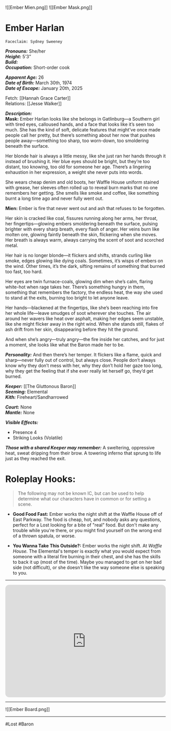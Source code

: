 ![[Ember Mien.png]] ![[Ember Mask.png]]
# Ember Harlan
	Faceclaim: Sydney Sweeney

***Pronouns:*** She/her  
***Height:*** 5’3”  
***Build:***  
***Occupation:*** Short-order cook  

***Apparent Age:*** 26  
***Date of Birth:*** March 30th, 1974  
***Date of Escape:*** January 20th, 2025  

Fetch: [[Hannah Grace Carter]]  
Relations: [[Jesse Walker]]  

***Description:***  
**Mask:**
Ember Harlan looks like she belongs in Gatlinburg—a Southern girl with tired eyes, calloused hands, and a face that looks like it’s seen too much. She has the kind of soft, delicate features that might’ve once made people call her pretty, but there’s something about her now that pushes people away—something too sharp, too worn-down, too smoldering beneath the surface.

Her blonde hair is always a little messy, like she just ran her hands through it instead of brushing it. Her blue eyes should be bright, but they’re too distant, too knowing, too old for someone her age. There’s a lingering exhaustion in her expression, a weight she never puts into words.

She wears cheap denim and old boots, her Waffle House uniform stained with grease, her sleeves often rolled up to reveal burn marks that no one remembers her getting. She smells like smoke and coffee, like something burnt a long time ago and never fully went out.

**Mien:**
Ember is fire that never went out and ash that refuses to be forgotten.

Her skin is cracked like coal, fissures running along her arms, her throat, her fingertips—glowing embers smoldering beneath the surface, pulsing brighter with every sharp breath, every flash of anger. Her veins burn like molten ore, glowing faintly beneath the skin, flickering when she moves. Her breath is always warm, always carrying the scent of soot and scorched metal.

Her hair is no longer blonde—it flickers and shifts, strands curling like smoke, edges glowing like dying coals. Sometimes, it’s wisps of embers on the wind. Other times, it’s the dark, sifting remains of something that burned too fast, too hard.

Her eyes are twin furnace-coals, glowing dim when she’s calm, flaring white-hot when rage takes her. There’s something hungry in them, something that remembers the factory, the endless heat, the way she used to stand at the exits, burning too bright to let anyone leave.

Her hands—blackened at the fingertips, like she’s been reaching into fire her whole life—leave smudges of soot wherever she touches. The air around her wavers like heat over asphalt, making her edges seem unstable, like she might flicker away in the right wind. When she stands still, flakes of ash drift from her skin, disappearing before they hit the ground.

And when she’s angry—truly angry—the fire inside her catches, and for just a moment, she looks like what the Baron made her to be.

***Personality:***
And then there’s her temper. It flickers like a flame, quick and sharp—never fully out of control, but always close. People don’t always know why they don’t mess with her, why they don’t hold her gaze too long, why they get the feeling that if she ever really let herself go, they’d get burned.

***Keeper:*** [[The Gluttonous Baron]]  
***Seeming:*** Elemental  
***Kith:*** Fireheart/Sandharrowed  

***Court:*** None  
***Mantle:*** None  

***Visible Effects:***
* Presence 4
* Striking Looks (Volatile)

***Those with a shared Keeper may remember:*** A sweltering, oppressive heat, sweat dripping from their brow. A towering inferno that sprung to life just as they reached the exit.
# **Roleplay Hooks:**
>The following may not be known IC, but can be used to help determine what our characters have in common or for setting a scene.

* **Good Food Fast:** Ember works the night shift at the Waffle House off of East Parkway. The food is cheap, hot, and nobody asks any questions, perfect for a Lost looking for a bite of "real" food. But don't make any trouble while you're there, or you might find yourself on the wrong end of a thrown spatula, or worse.

* **You Wanna Take This Outside?:** Ember works the night shift. At *Waffle House.* The Elemental's temper is exactly what you would expect from someone with a literal fire burning in their chest, and she has the skills to back it up (most of the time). Maybe you managed to get on her bad side (not difficult), or she doesn't like the way someone else is speaking to you.  
---
<iframe style="border-radius:12px" src="https://open.spotify.com/embed/playlist/0MrG23hCJWgrMUlkg64bAz?si=cLDg2LgcQeaYSBCk1FeSnw&pi=ctgpOhVfRqGqu_source=generator" width="100%" height="352" frameBorder="0" allowfullscreen="" allow="autoplay; clipboard-write; encrypted-media; fullscreen; picture-in-picture" loading="lazy"></iframe>

***  
![[Ember Board.png]]
***  
#Lost #Baron